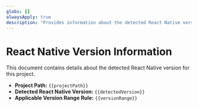 ```yaml
---
globs: []
alwaysApply: true
description: "Provides information about the detected React Native version and project path. This file is automatically populated."
---
```

# React Native Version Information

This document contains details about the detected React Native version for this project.

-   **Project Path:** `{{projectPath}}`
-   **Detected React Native Version:** `{{detectedVersion}}`
-   **Applicable Version Range Rule:** `{{versionRange}}`

<!-- This content is primarily managed by the Agent Rules Kit CLI. -->

